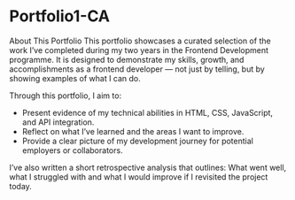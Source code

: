 # Portfolio1-CA

About This Portfolio
This portfolio showcases a curated selection of the work I’ve completed during my two years in the Frontend Development programme. It is designed to demonstrate my skills, growth, and accomplishments as a frontend developer — not just by telling, but by showing examples of what I can do.

Through this portfolio, I aim to:
- Present evidence of my technical abilities in HTML, CSS, JavaScript, and API integration.
- Reflect on what I’ve learned and the areas I want to improve.
- Provide a clear picture of my development journey for potential employers or collaborators.

I’ve also written a short retrospective analysis that outlines: What went well, what I struggled with and what I would improve if I revisited the project today.

